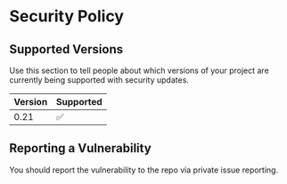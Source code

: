 # Security Policy

## Supported Versions

Use this section to tell people about which versions of your project are
currently being supported with security updates.

| Version | Supported          |
| ------- | ------------------ |
| 0.21    | :white_check_mark: |

## Reporting a Vulnerability

You should report the vulnerability to the repo via private issue reporting.
